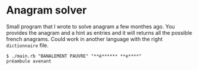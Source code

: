 # Anagram solver

Small program that I wrote to solve anagram a few monthes ago. You provides the anagram and a hint as entries and it will returns all the possible french anagrams. Could work in another language with the right `dictionnaire` file.

```
$ ./main.rb "BANALEMENT PAUVRE" "**é****** **e****"
préambule avenant
```
